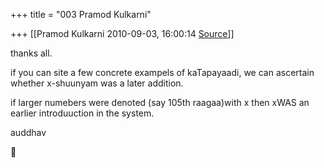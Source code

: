 +++
title = "003 Pramod Kulkarni"

+++
[[Pramod Kulkarni	2010-09-03, 16:00:14 [Source](https://groups.google.com/g/samskrita/c/cZgUhRlowx0)]]



thanks all.

if you can site a few concrete exampels of kaTapayaadi, we can ascertain whether x-shuunyam was a later addition.

if larger numebers were denoted (say 105th raagaa)with x then xWAS an earlier introduuction in the system.  
  
auddhav



